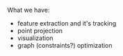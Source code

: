 What we have:
 - feature extraction and it's tracking
 - point projection
 - visualization
 - graph (constraints?) optimization
